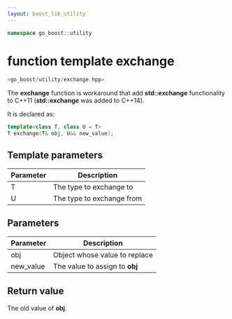 ```yaml
---
layout: boost_lib_utility
---
```


```c++
namespace go_boost::utility
```

# function template exchange

```c++
<go_boost/utility/exchange.hpp>
```

The **exchange** function is workaround that add **std::exchange**
functionality to C\++11 (**std::exchange** was added to C\++14).

It is declared as:

```c++
template<class T, class U = T>
T exchange(T& obj, U&& new_value);
```

## Template parameters

Parameter | Description
-|-
T|The type to exchange to
U|The type to exchange from

## Parameters

Parameter | Description
-|-
obj|Object whose value to replace
new_value|The value to assign to **obj**

## Return value

The old value of **obj**.
